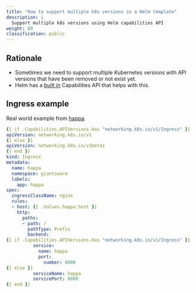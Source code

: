 ```yaml
---
title: "How to support multiple k8s versions in a Helm template"
description: |
  Support multiple k8s versions using Helm capabilities API
weight: 80
classification: public
---
```


## Rationale

- Sometimes we need to support multiple Kubernetes versions with API versions
that have been removed or not exist yet.
- Helm has a [built in](https://helm.sh/docs/chart_template_guide/builtin_objects/)
Capabilities API that helps with this.

## Ingress example

Real world example from [happa](https://github.com/giantswarm/happa/blob/e9624bace685fd5c31113c7edcce2ab929e756ed/helm/happa/templates/ingress.yaml).

```yaml
{{ if .Capabilities.APIVersions.Has "networking.k8s.io/v1/Ingress" }}
apiVersion: networking.k8s.io/v1
{{ else }}
apiVersion: networking.k8s.io/v1beta1
{{ end }}
kind: Ingress
metadata:
  name: happa
  namespace: giantswarm
  labels:
    app: happa
spec:
  ingressClassName: nginx
  rules:
  - host: {{ .Values.happa.host }}
    http:
      paths:
      - path: /
        pathType: Prefix
        backend:
{{ if .Capabilities.APIVersions.Has "networking.k8s.io/v1/Ingress" }}
          service:
            name: happa
            port:
              number: 8000
{{ else }}
          serviceName: happa
          servicePort: 8000
{{ end }}
```
